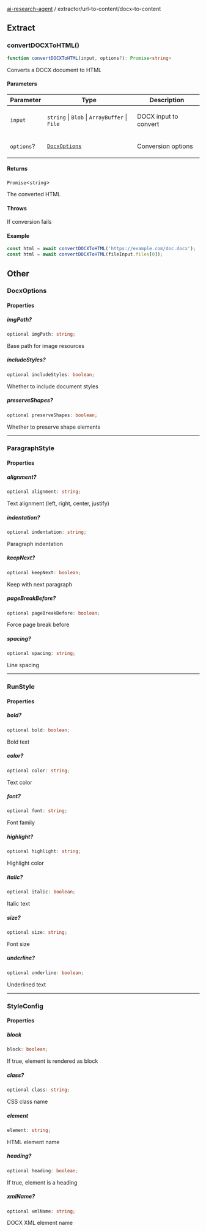 [ai-research-agent](../../modules.md) / extractor/url-to-content/docx-to-content

## Extract

### convertDOCXToHTML()

```ts
function convertDOCXToHTML(input, options?): Promise<string>
```

Converts a DOCX document to HTML

#### Parameters

<table>
<thead>
<tr>
<th>Parameter</th>
<th>Type</th>
<th>Description</th>
</tr>
</thead>
<tbody>
<tr>
<td>

`input`

</td>
<td>

`string` \| `Blob` \| `ArrayBuffer` \| `File`

</td>
<td>

DOCX input to convert

</td>
</tr>
<tr>
<td>

`options`?

</td>
<td>

[`DocxOptions`](docx-to-content.md#docxoptions)

</td>
<td>

Conversion options

</td>
</tr>
</tbody>
</table>

#### Returns

`Promise`&lt;`string`&gt;

The converted HTML

#### Throws

If conversion fails

#### Example

```ts
const html = await convertDOCXToHTML('https://example.com/doc.docx');
const html = await convertDOCXToHTML(fileInput.files[0]);
```

## Other

### DocxOptions

#### Properties

##### imgPath?

```ts
optional imgPath: string;
```

Base path for image resources

##### includeStyles?

```ts
optional includeStyles: boolean;
```

Whether to include document styles

##### preserveShapes?

```ts
optional preserveShapes: boolean;
```

Whether to preserve shape elements

***

### ParagraphStyle

#### Properties

##### alignment?

```ts
optional alignment: string;
```

Text alignment (left, right, center, justify)

##### indentation?

```ts
optional indentation: string;
```

Paragraph indentation

##### keepNext?

```ts
optional keepNext: boolean;
```

Keep with next paragraph

##### pageBreakBefore?

```ts
optional pageBreakBefore: boolean;
```

Force page break before

##### spacing?

```ts
optional spacing: string;
```

Line spacing

***

### RunStyle

#### Properties

##### bold?

```ts
optional bold: boolean;
```

Bold text

##### color?

```ts
optional color: string;
```

Text color

##### font?

```ts
optional font: string;
```

Font family

##### highlight?

```ts
optional highlight: string;
```

Highlight color

##### italic?

```ts
optional italic: boolean;
```

Italic text

##### size?

```ts
optional size: string;
```

Font size

##### underline?

```ts
optional underline: boolean;
```

Underlined text

***

### StyleConfig

#### Properties

##### block

```ts
block: boolean;
```

If true, element is rendered as block

##### class?

```ts
optional class: string;
```

CSS class name

##### element

```ts
element: string;
```

HTML element name

##### heading?

```ts
optional heading: boolean;
```

If true, element is a heading

##### xmlName?

```ts
optional xmlName: string;
```

DOCX XML element name
